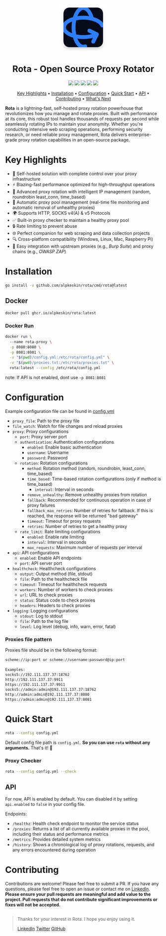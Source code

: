 <div align="center" style="margin-bottom: 20px;">
  <img src="static/rota.png" alt="rota" width="150px">
  <h1 align="center">
  Rota - Open Source Proxy Rotator
  </h1>
</div>

<p align="center">
<a href="https://opensource.org/licenses/Apache-2.0"><img src="https://img.shields.io/badge/License-Apache%202.0-blue.svg"></a>
<a href="https://golang.org"><img src="https://img.shields.io/badge/made%20with-Go-brightgreen"></a>
<a href="https://goreportcard.com/badge/github.com/alpkeskin/rota"><img src="https://goreportcard.com/badge/github.com/alpkeskin/rota"></a>
<a href="https://github.com/alpkeskin/rota/releases"><img src="https://img.shields.io/github/release/alpkeskin/rota"></a>
<a href="#"><img src="https://img.shields.io/badge/platform-osx%2Flinux%2Fwindows-green"></a>
</p>

<p align="center">
  <a href="#key-highlights">Key Highlights</a> •
  <a href="#installation">Installation</a> •
  <a href="#configuration">Configuration</a> •
  <a href="#quick-start">Quick Start</a> •
  <a href="#api">API</a> •
  <a href="#contributing">Contributing</a> •
  <a href="#what-is-next">What's Next</a>
</p>

**Rota** is a lightning-fast, self-hosted proxy rotation powerhouse that revolutionizes how you manage and rotate proxies. Built with performance at its core, this robust tool handles thousands of requests per second while seamlessly rotating IPs to maintain your anonymity. Whether you're conducting intensive web scraping operations, performing security research, or need reliable proxy management, Rota delivers enterprise-grade proxy rotation capabilities in an open-source package.

# Key Highlights
- 🚀 Self-hosted solution with complete control over your proxy infrastructure
- ⚡ Blazing-fast performance optimized for high-throughput operations
- 🔄 Advanced proxy rotation with intelligent IP management (random, roundrobin least_conn, time_based)
- 🤖 Automatic proxy pool management (real-time file monitoring and automatic removal of unhealthy proxies)
- 🌍 Supports HTTP, SOCKS v4(A) & v5 Protocols
- ✅ Built-in proxy checker to maintain a healthy proxy pool
- 🔒 Rate limiting to prevent abuse
- 🌐 Perfect companion for web scraping and data collection projects
- 🔍 Cross-platform compatibility (Windows, Linux, Mac, Raspberry Pi)
- 🔗 Easy integration with upstream proxies (e.g., *Burp Suite*) and proxy chains (e.g., *OWASP ZAP*)

# Installation

```sh
go install -v github.com/alpkeskin/rota/cmd/rota@latest
```

## Docker

```sh
docker pull ghcr.io/alpkeskin/rota:latest
```

### Docker Run

```sh
docker run \           
  --name rota-proxy \
  -p 8080:8080 \
  -p 8081:8081 \
  -v "$(pwd)/config.yml:/etc/rota/config.yml" \
  -v "$(pwd)/proxies.txt:/etc/rota/proxies.txt" \
  rota:latest --config /etc/rota/config.yml
```
note: If API is not enabled, dont use `-p 8081:8081`

# Configuration

Example configuration file can be found in [config.yml](config.yml)

* `proxy_file`: Path to the proxy file
* `file_watch`: Watch for file changes and reload proxies
* `proxy`: Proxy configurations
  - `port`: Proxy server port
  - `authentication`: Authentication configurations
    - `enabled`: Enable basic authentication
    - `username`: Username
    - `password`: Password
  - `rotation`: Rotation configurations
    - `method`: Rotation method (random, roundrobin, least_conn, time_based)
    - `time_based`: Time-based rotation configurations (only if method is time_based)
      - `interval`: Interval in seconds
    - `remove_unhealthy`: Remove unhealthy proxies from rotation
    - `fallback`: Recommended for continuous operation in case of proxy failures
    - `fallback_max_retries`: Number of retries for fallback. If this is reached, the response will be returned "bad gateway"
    - `timeout`: Timeout for proxy requests
    - `retries`: Number of retries to get a healthy proxy
  - `rate_limit`: Rate limiting configurations
    - `enabled`: Enable rate limiting
    - `interval`: Interval in seconds
    - `max_requests`: Maximum number of requests per interval
* `api`: API configurations
  - `enabled`: Enable API endpoints
  - `port`: API server port
* `healthcheck`: Healthcheck configurations
  - `output`: Output method (file, stdout)
  - `file`: Path to the healthcheck file
  - `timeout`: Timeout for healthcheck requests
  - `workers`: Number of workers to check proxies
  - `url`: URL to check proxies
  - `status`: Status code to check proxies
  - `headers`: Headers to check proxies
* `logging`: Logging configurations
  - `stdout`: Log to stdout
  - `file`: Path to the log file
  - `level`: Log level (debug, info, warn, error, fatal)

### Proxies file pattern

Proxies file should be in the following format:
```
scheme://ip:port or scheme://username:password@ip:port

Examples:
socks5://192.111.137.37:18762
http://192.111.137.37:9911
https://192.111.137.37:9911
socks5://admin:admin@192.111.137.37:18762
http://admin:admin@192.111.137.37:8080
https://admin:admin@192.111.137.37:8081
```

# Quick Start

```sh
rota --config config.yml
```
Default config file path is `config.yml`. **So you can use `rota` without any arguments.** That's it! 🎉

### Proxy Checker
```sh
rota --config config.yml --check
```

## API

For now, API is enabled by default. You can disabled it by setting `api.enabled` to `false` in your config file.

Endpoints:
- `/healthz`: Health check endpoint to monitor the service status
- `/proxies`: Returns a list of all currently available proxies in the pool, including their status and performance metrics
- `/metrics`: Provides detailed system metrics
- `/history`: Shows a chronological log of proxy rotations, requests, and any errors encountered during operation

# Contributing

Contributions are welcome! Please feel free to submit a PR. If you have any questions, please feel free to open an issue or contact me on [LinkedIn](https://www.linkedin.com/in/alpkeskin/).
**Please ensure your pull requests are meaningful and add value to the project. Pull requests that do not contribute significant improvements or fixes will not be accepted.**


##
> Thanks for your interest in Rota. I hope you enjoy using it.
>
> [LinkedIn](https://www.linkedin.com/in/alpkeskin)
> [Twitter](https://x.com/alpkeskindev)
> [GitHub](https://github.com/alpkeskin)
